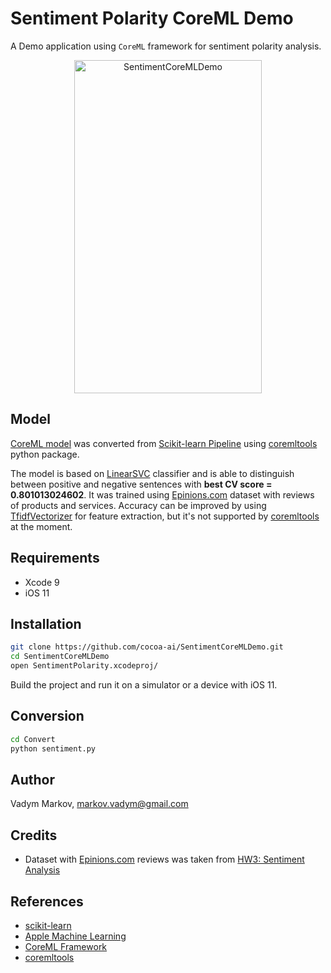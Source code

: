 # Sentiment Polarity CoreML Demo

A Demo application using `CoreML` framework for sentiment polarity analysis.

<div align="center">
<img src="https://github.com/cocoa-ai/SentimentCoreMLDemo/blob/master/Screenshot.png" alt="SentimentCoreMLDemo" width="300" height="533" />
</div>

## Model

[CoreML model](https://github.com/cocoa-ai/SentimentCoreMLDemo/blob/master/SentimentPolarity/Resources/SentimentPolarity.mlmodel)
was converted from [Scikit-learn Pipeline](http://scikit-learn.org/stable/modules/generated/sklearn.pipeline.Pipeline.html)
using [coremltools](https://pypi.python.org/pypi/coremltools) python package.

The model is based on [LinearSVC](http://scikit-learn.org/stable/modules/generated/sklearn.svm.LinearSVC.html) classifier and is able to distinguish between
positive and negative sentences with **best CV score = 0.801013024602**. It was
trained using [Epinions.com](http://epinions.com) dataset with reviews of
products and services. Accuracy can be improved by using
[TfidfVectorizer](http://scikit-learn.org/stable/modules/generated/sklearn.feature_extraction.text.TfidfVectorizer.html) for feature extraction, but it's not supported by [coremltools](https://pypi.python.org/pypi/coremltools)
at the moment.

## Requirements

- Xcode 9
- iOS 11

## Installation

```sh
git clone https://github.com/cocoa-ai/SentimentCoreMLDemo.git
cd SentimentCoreMLDemo
open SentimentPolarity.xcodeproj/
```

Build the project and run it on a simulator or a device with iOS 11.

## Conversion

```sh
cd Convert
python sentiment.py
```

## Author

Vadym Markov, markov.vadym@gmail.com

## Credits

- Dataset with [Epinions.com](http://epinions.com) reviews was taken from
[HW3: Sentiment Analysis ](http://boston.lti.cs.cmu.edu/classes/95-865-K/HW/HW3/)

## References
- [scikit-learn](http://scikit-learn.org/stable/)
- [Apple Machine Learning](https://developer.apple.com/machine-learning/)
- [CoreML Framework](https://developer.apple.com/documentation/coreml)
- [coremltools](https://pypi.python.org/pypi/coremltools)
